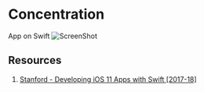 # Concentration
App on Swift 
![ScreenShot](https://i.ibb.co/0nwpjdD/ezgif-com-gif-maker.gif)

## Resources
1. [Stanford - Developing iOS 11 Apps with Swift [2017-18]](https://www.youtube.com/playlist?list=PL3d_SFOiG7_8ofjyKzX6Nl1wZehbdiZC_)
